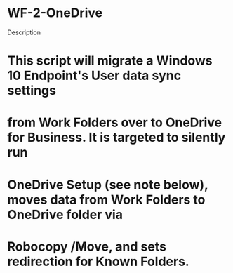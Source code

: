 # WF-2-OneDrive

Description 
#		This script will migrate a Windows 10 Endpoint's User data sync settings
#       from Work Folders over to OneDrive for Business.  It is targeted to silently run 
#       OneDrive Setup (see note below), moves data from Work Folders to OneDrive folder via
#       Robocopy /Move, and sets redirection for Known Folders.  
#       
